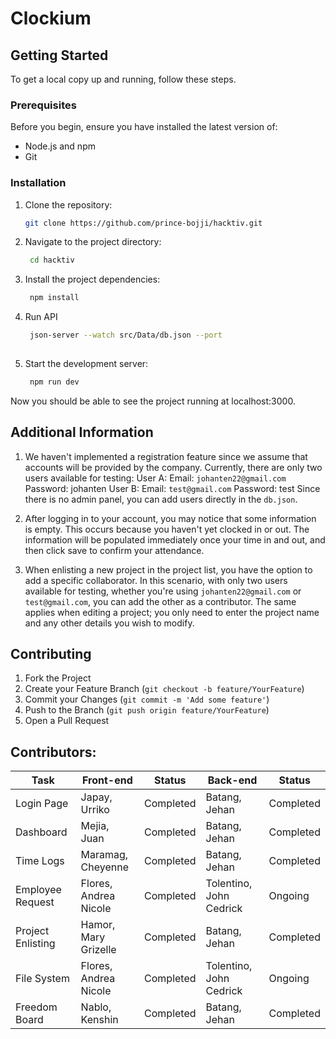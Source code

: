 # Clockium

## Getting Started

To get a local copy up and running, follow these steps. 

### Prerequisites

Before you begin, ensure you have installed the latest version of:

- Node.js and npm
- Git

### Installation

1. Clone the repository:
   ```bash
   git clone https://github.com/prince-bojji/hacktiv.git
   
2. Navigate to the project directory:
   ```bash
    cd hacktiv
   
3. Install the project dependencies:
   ```bash
    npm install
   
4. Run API
   ```bash
    json-server --watch src/Data/db.json --port 
    
5. Start the development server:
   ```bash
    npm run dev

Now you should be able to see the project running at localhost:3000. 

## Additional Information
1. We haven't implemented a registration feature since we assume that accounts will be provided by the company. Currently, there are only two users available for testing:
        User A:
            Email: ```johanten22@gmail.com```
            Password: johanten
        User B:
            Email: ```test@gmail.com```
            Password: test
            Since there is no admin panel, you can add users directly in the ```db.json```.

2. After logging in to your account, you may notice that some information is empty. This occurs because you haven't yet clocked in or out. The information will be populated immediately once your time in and out, and then click save to confirm your attendance.

3. When enlisting a new project in the project list, you have the option to add a specific collaborator. In this scenario, with only two users available for testing, whether you're using ```johanten22@gmail.com``` or ```test@gmail.com```, you can add the other as a contributor. The same applies when editing a project; you only need to enter the project name and any other details you wish to modify.

## Contributing

1. Fork the Project
2. Create your Feature Branch (`git checkout -b feature/YourFeature`)
3. Commit your Changes (`git commit -m 'Add some feature'`)
4. Push to the Branch (`git push origin feature/YourFeature`)
5. Open a Pull Request

## Contributors:
| Task  | Front-end | Status | Back-end | Status |
| ------------- | ------------- |  ------------- | ------------- | ------------- |
| Login Page  | Japay, Urriko  | Completed | Batang, Jehan | Completed |    
| Dashboard  | Mejia, Juan | Completed | Batang, Jehan | Completed |
| Time Logs  | Maramag, Cheyenne | Completed | Batang, Jehan | Completed |
| Employee Request | Flores, Andrea Nicole | Completed | Tolentino, John Cedrick | Ongoing |
| Project Enlisting  | Hamor, Mary Grizelle | Completed | Batang, Jehan | Completed |
| File System  | Flores, Andrea Nicole | Completed | Tolentino, John Cedrick | Ongoing |
| Freedom Board | Nablo, Kenshin |Completed | Batang, Jehan |Completed |

